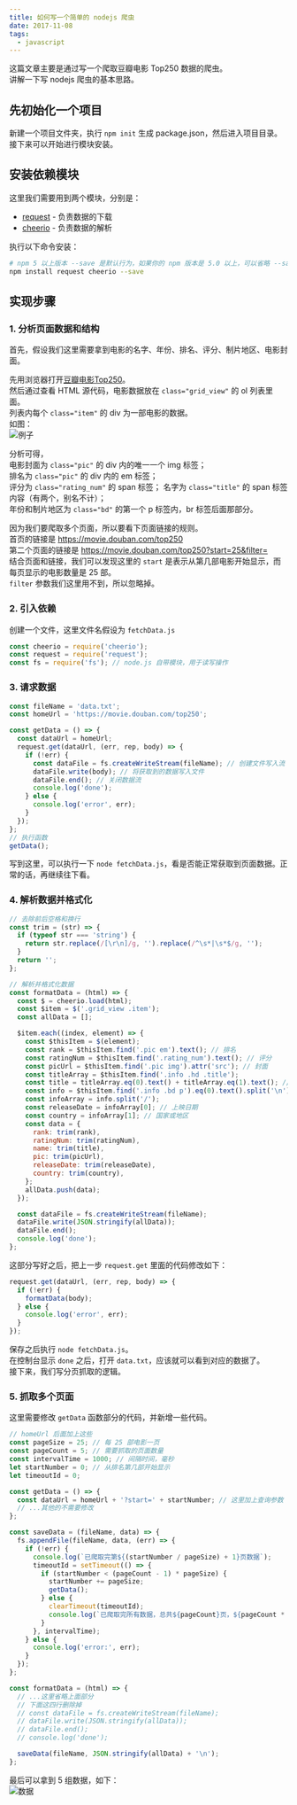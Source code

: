 ```yaml
---
title: 如何写一个简单的 nodejs 爬虫
date: 2017-11-08
tags: 
  - javascript
---
```

  
这篇文章主要是通过写一个爬取豆瓣电影 Top250 数据的爬虫。  
讲解一下写 nodejs 爬虫的基本思路。

<!-- more -->

## 先初始化一个项目

新建一个项目文件夹，执行 `npm init` 生成 package.json，然后进入项目目录。  
接下来可以开始进行模块安装。

## 安装依赖模块

这里我们需要用到两个模块，分别是：

- [request](https://github.com/request/request) - 负责数据的下载
- [cheerio](https://github.com/cheeriojs/cheerio) - 负责数据的解析

执行以下命令安装：

```bash
# npm 5 以上版本 --save 是默认行为，如果你的 npm 版本是 5.0 以上，可以省略 --save 参数
npm install request cheerio --save
```

## 实现步骤

### 1. 分析页面数据和结构

首先，假设我们这里需要拿到电影的名字、年份、排名、评分、制片地区、电影封面。

先用浏览器打开[豆瓣电影Top250](https://movie.douban.com/top250)。  
然后通过查看 HTML 源代码，电影数据放在 `class="grid_view"` 的 ol 列表里面。  
列表内每个 `class="item"` 的 div 为一部电影的数据。  
如图：  
![例子](//ww4.sinaimg.cn/large/a15b4afegy1flbythsps0j20oo0fpq4a)

分析可得，  
电影封面为 `class="pic"` 的 div 内的唯一一个 img 标签；  
排名为 `class="pic"` 的 div 内的 em 标签；  
评分为 `class="rating_num"` 的 span 标签；
名字为 `class="title"` 的 span 标签内容（有两个，别名不计）；  
年份和制片地区为 `class="bd"` 的第一个 p 标签内，br 标签后面那部分。

因为我们要爬取多个页面，所以要看下页面链接的规则。  
首页的链接是 https://movie.douban.com/top250  
第二个页面的链接是 https://movie.douban.com/top250?start=25&filter=  
结合页面和链接，我们可以发现这里的 `start` 是表示从第几部电影开始显示，而每页显示的电影数量是 25 部。  
`filter` 参数我们这里用不到，所以忽略掉。

### 2. 引入依赖

创建一个文件，这里文件名假设为 `fetchData.js`

```javascript
const cheerio = require('cheerio');
const request = require('request');
const fs = require('fs'); // node.js 自带模块，用于读写操作
```

### 3. 请求数据

```javascript
const fileName = 'data.txt';
const homeUrl = 'https://movie.douban.com/top250';

const getData = () => {
  const dataUrl = homeUrl;
  request.get(dataUrl, (err, rep, body) => {
    if (!err) {
      const dataFile = fs.createWriteStream(fileName); // 创建文件写入流
      dataFile.write(body); // 将获取到的数据写入文件
      dataFile.end(); // 关闭数据流
      console.log('done');
    } else {
      console.log('error', err);
    }
  });
};
// 执行函数
getData();
```

写到这里，可以执行一下 `node fetchData.js`，看是否能正常获取到页面数据。正常的话，再继续往下看。

### 4. 解析数据并格式化

```javascript
// 去除前后空格和换行
const trim = (str) => {
  if (typeof str === 'string') {
    return str.replace(/[\r\n]/g, '').replace(/^\s*|\s*$/g, '');
  }
  return '';
};

// 解析并格式化数据
const formatData = (html) => {
  const $ = cheerio.load(html);
  const $item = $('.grid_view .item');
  const allData = [];

  $item.each((index, element) => {
    const $thisItem = $(element);
    const rank = $thisItem.find('.pic em').text(); // 排名
    const ratingNum = $thisItem.find('.rating_num').text(); // 评分
    const picUrl = $thisItem.find('.pic img').attr('src'); // 封面
    const titleArray = $thisItem.find('.info .hd .title'); 
    const title = titleArray.eq(0).text() + titleArray.eq(1).text(); // 标题
    const info = $thisItem.find('.info .bd p').eq(0).text().split('\n')[2];
    const infoArray = info.split('/');
    const releaseDate = infoArray[0]; // 上映日期
    const country = infoArray[1]; // 国家或地区
    const data = {
      rank: trim(rank),
      ratingNum: trim(ratingNum),
      name: trim(title),
      pic: trim(picUrl),
      releaseDate: trim(releaseDate),
      country: trim(country),
    };
    allData.push(data);
  });

  const dataFile = fs.createWriteStream(fileName);
  dataFile.write(JSON.stringify(allData));
  dataFile.end();
  console.log('done');
};
```

这部分写好之后，把上一步 `request.get` 里面的代码修改如下：

```javascript
request.get(dataUrl, (err, rep, body) => {
  if (!err) {
    formatData(body);
  } else {
    console.log('error', err);
  }
});
```

保存之后执行 `node fetchData.js`。  
在控制台显示 `done` 之后，打开 `data.txt`，应该就可以看到对应的数据了。  
接下来，我们写分页抓取的逻辑。

### 5. 抓取多个页面

这里需要修改 `getData` 函数部分的代码，并新增一些代码。

```javascript
// homeUrl 后面加上这些
const pageSize = 25; // 每 25 部电影一页
const pageCount = 5; // 需要抓取的页面数量
const intervalTime = 1000; // 间隔时间，毫秒
let startNumber = 0; // 从排名第几部开始显示
let timeoutId = 0;

const getData = () => {
  const dataUrl = homeUrl + '?start=' + startNumber; // 这里加上查询参数
  // ...其他的不需要修改
};

const saveData = (fileName, data) => {
  fs.appendFile(fileName, data, (err) => {
    if (!err) {
      console.log(`已爬取完第${(startNumber / pageSize) + 1}页数据`);
      timeoutId = setTimeout(() => {
        if (startNumber < (pageCount - 1) * pageSize) {
          startNumber += pageSize;
          getData();
        } else {
          clearTimeout(timeoutId);
          console.log(`已爬取完所有数据，总共${pageCount}页，${pageCount * pageSize}条`);
        }
      }, intervalTime);
    } else {
      console.log('error:', err);
    }
  });
};

const formatData = (html) => {
  // ...这里省略上面部分
  // 下面这四行删除掉
  // const dataFile = fs.createWriteStream(fileName);
  // dataFile.write(JSON.stringify(allData));
  // dataFile.end();
  // console.log('done');

  saveData(fileName, JSON.stringify(allData) + '\n');
};
```

最后可以拿到 5 组数据，如下：  
![数据](//ww4.sinaimg.cn/large/a15b4afegy1flbytwmmr5j20jq02ewem)